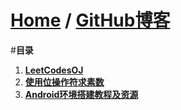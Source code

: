 [Home](http://bbxytl.github.io) / [**GitHub博客**](https://github.com/bbxytl/bbxytl.github.com/tree/master/blog/README.md)
=================

#**目录**
1. [**LeetCodesOJ**](https://github.com/bbxytl/LeetCodesOJ/blob/master/README.md#GitHub博客--LeetCodesOJ)
2. [**使用位操作符求素数**](https://github.com/bbxytl/Lean_Demos/tree/master/GetPrimes) 
3. [**Android环境搭建教程及资源**](./pages/1_Android环境搭建教程及资源.md) 
